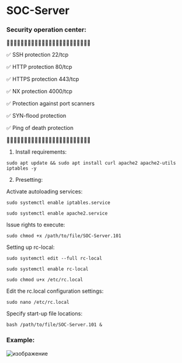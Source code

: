 # SOC-Server
### Security operation center:

🔳🔳🔳🔳🔳🔳🔳🔳🔳🔳🔳🔳🔳🔳🔳🔳🔳🔳🔳🔳🔳🔳🔳🔳

✅ SSH protection 22/tcp

✅ HTTP protection 80/tcp

✅ HTTPS protection 443/tcp

✅ NX protection 4000/tcp

✅ Protection against port scanners

✅ SYN-flood protection

✅ Ping of death protection

🔳🔳🔳🔳🔳🔳🔳🔳🔳🔳🔳🔳🔳🔳🔳🔳🔳🔳🔳🔳🔳🔳🔳🔳

1. Install requirements:

```
sudo apt update && sudo apt install curl apache2 apache2-utils iptables -y
```

2. Presetting:

Activate autoloading services:
```
sudo systemctl enable iptables.service
```
```
sudo systemctl enable apache2.service
```

Issue rights to execute:
```
sudo chmod +x /path/to/file/SOC-Server.101
```

Setting up rc-local:
```
sudo systemctl edit --full rc-local
```
```
sudo systemctl enable rc-local
```
```
sudo chmod u+x /etc/rc.local
```

Edit the rc.local configuration settings:
```
sudo nano /etc/rc.local
```

Specify start-up file locations:
```
bash /path/to/file/SOC-Server.101 &
```

### Example:
![изображение](https://user-images.githubusercontent.com/37213906/236634159-76277acf-c0bb-4651-a87a-3de6846f2e39.png)
